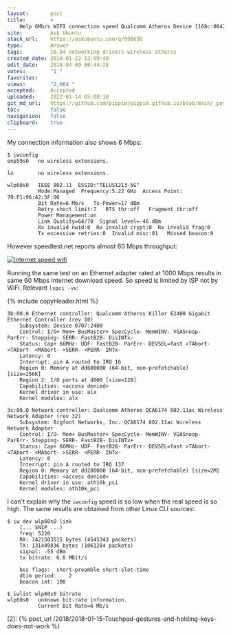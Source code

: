 ```yaml
---
layout:       post
title:        >
    Help 6Mb∕s WIFI connection speed Qualcomm Atheros Device [168c:0042] (rev 31)
site:         Ask Ubuntu
stack_url:    https://askubuntu.com/q/998636
type:         Answer
tags:         16.04 networking drivers wireless atheros
created_date: 2018-01-22 12:09:40
edit_date:    2018-04-09 00:44:25
votes:        "1 "
favorites:    
views:        "2,064 "
accepted:     Accepted
uploaded:     2022-01-14 05:00:10
git_md_url:   https://github.com/pippim/pippim.github.io/blob/main/_posts/2018/2018-01-22-Help-6Mb^s-WIFI-connection-speed-Qualcomm-Atheros-Device-[168c:0042]-(rev-31).md
toc:          false
navigation:   false
clipboard:    true
---
```


My connection information also shows 6 Mbps:

``` 
$ iwconfig
enp59s0   no wireless extensions.

lo        no wireless extensions.

wlp60s0   IEEE 802.11  ESSID:"TELUS1213-5G"  
          Mode:Managed  Frequency:5.22 GHz  Access Point: 70:F1:96:42:5F:06   
          Bit Rate=6 Mb/s   Tx-Power=17 dBm   
          Retry short limit:7   RTS thr:off   Fragment thr:off
          Power Management:on
          Link Quality=64/70  Signal level=-46 dBm  
          Rx invalid nwid:0  Rx invalid crypt:0  Rx invalid frag:0
          Tx excessive retries:0  Invalid misc:81   Missed beacon:0

```

However speedtest.net reports almost 60 Mbps throughput:

[![internet speed wifi][1]][1]

Running the same test on an Ethernet adapter rated at 1000 Mbps results in same 60 Mbps Internet download speed. So speed is limited by ISP not by WiFi. Relevant `lspci -vv`:

{% include copyHeader.html %}
``` 
3b:00.0 Ethernet controller: Qualcomm Atheros Killer E2400 Gigabit Ethernet Controller (rev 10)
	Subsystem: Device 0707:2400
	Control: I/O+ Mem+ BusMaster+ SpecCycle- MemWINV- VGASnoop- ParErr- Stepping- SERR- FastB2B- DisINTx-
	Status: Cap+ 66MHz- UDF- FastB2B- ParErr- DEVSEL=fast >TAbort- <TAbort- <MAbort- >SERR- <PERR- INTx-
	Latency: 0
	Interrupt: pin A routed to IRQ 16
	Region 0: Memory at dd600000 (64-bit, non-prefetchable) [size=256K]
	Region 2: I/O ports at d000 [size=128]
	Capabilities: <access denied>
	Kernel driver in use: alx
	Kernel modules: alx

3c:00.0 Network controller: Qualcomm Atheros QCA6174 802.11ac Wireless Network Adapter (rev 32)
	Subsystem: Bigfoot Networks, Inc. QCA6174 802.11ac Wireless Network Adapter
	Control: I/O- Mem+ BusMaster+ SpecCycle- MemWINV- VGASnoop- ParErr- Stepping- SERR- FastB2B- DisINTx+
	Status: Cap+ 66MHz- UDF- FastB2B- ParErr- DEVSEL=fast >TAbort- <TAbort- <MAbort- >SERR- <PERR- INTx-
	Latency: 0
	Interrupt: pin A routed to IRQ 137
	Region 0: Memory at dd200000 (64-bit, non-prefetchable) [size=2M]
	Capabilities: <access denied>
	Kernel driver in use: ath10k_pci
	Kernel modules: ath10k_pci

```

I can't explain why the `iwconfig` speed is so low when the real speed is so high. The same results are obtained from other Linux CLI sources:

``` 
$ iw dev wlp60s0 link
    (... SNIP ...)
	freq: 5220
	RX: 1421503515 bytes (4545343 packets)
	TX: 131449836 bytes (1061284 packets)
	signal: -55 dBm
	tx bitrate: 6.0 MBit/s

	bss flags:	short-preamble short-slot-time
	dtim period:	2
	beacon int:	100

$ iwlist wlp60s0 bitrate
wlp60s0   unknown bit-rate information.
          Current Bit Rate=6 Mb/s

```

  [1]: https://i.stack.imgur.com/oyD90.png
  [2]: {% post_url /2018/2018-01-15-Touchpad-gestures-and-holding-keys-does-not-work %}
